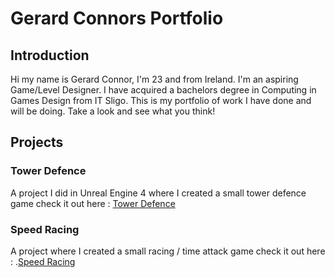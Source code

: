# Gerard Connors Portfolio

## Introduction
Hi my name is Gerard Connor, I'm 23 and from Ireland. I'm an aspiring Game/Level Designer. I have acquired a bachelors degree in Computing in Games Design from IT Sligo. This is my portfolio of work I have done and will be doing. Take a look and see what you think!

## Projects

### Tower Defence
A project I did in Unreal Engine 4 where I created a small tower defence game check it out here : [Tower Defence](http://s00155398.github.io/Tower-Defence)

### Speed Racing
A project where I created a small racing / time attack game check it out here : .[Speed Racing](https://s00155398.github.io/SpeedRacing)

